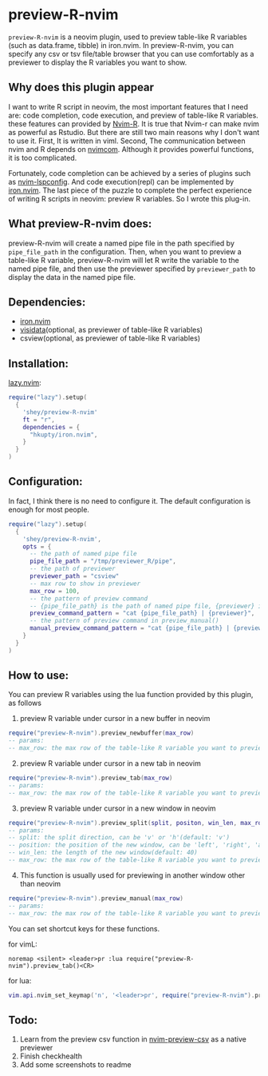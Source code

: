 # preview-R-nvim

`preview-R-nvim` is a neovim plugin, used to preview table-like R variables (such as data.frame, tibble) in iron.nvim. In preview-R-nvim, you can specify any csv or tsv file/table browser that you can use comfortably as a previewer to display the R variables you want to show.

## Why does this plugin appear

I want to write R script in neovim, the most important features that I need are: code completion, code execution, and preview of table-like R variables. these features can provided by [Nvim-R](https://github.com/jalvesaq/Nvim-R). It is true that Nvim-r can make nvim as powerful as Rstudio. But there are still two main reasons why I don't want to use it. First, It is written in viml. Second, The communication between nvim and R depends on [nvimcom](https://github.com/jalvesaq/nvimcom). Although it provides powerful functions, it is too complicated.

Fortunately, code completion can be achieved by a series of plugins such as [nvim-lspconfig](https://github.com/neovim/nvim-lspconfig). And code execution(repl) can be implemented by [iron.nvim](https://github.com/Vigemus/iron.nvim). The last piece of the puzzle to complete the perfect experience of writing R scripts in neovim: preview R variables. So I wrote this plug-in.

## What preview-R-nvim does:

preview-R-nvim will create a named pipe file in the path specified by `pipe_file_path` in the configuration. Then, when you want to preview a table-like R variable, preview-R-nvim will let R write the variable to the named pipe file, and then use the previewer specified by `previewer_path` to display the data in the named pipe file.

## Dependencies:

- [iron.nvim](https://github.com/Vigemus/iron.nvim)
- [visidata](https://www.visidata.org/)(optional, as previewer of table-like R variables)
- csview(optional, as previewer of table-like R variables)

## Installation:

[lazy.nvim](https://github.com/folke/lazy.nvim):
```lua
require("lazy").setup(
  {
    'shey/preview-R-nvim'
    ft = "r",
    dependencies = {
      "hkupty/iron.nvim",
    }
  }
)
```

## Configuration:

In fact, I think there is no need to configure it. The default configuration is enough for most people.

```lua
require("lazy").setup(
  {
    'shey/preview-R-nvim',
    opts = {
      -- the path of named pipe file
      pipe_file_path = "/tmp/previewer_R/pipe",
      -- the path of previewer
      previewer_path = "csview"
      -- max row to show in previewer
      max_row = 100,
      -- the pattern of preview command
      -- {pipe_file_path} is the path of named pipe file, {previewer} is the path of previewer
      preview_command_pattern = "cat {pipe_file_path} | {previewer}",
      -- the pattern of preview command in preview_manual()
      manual_preview_command_pattern = "cat {pipe_file_path} | {previewer}",
    }
  }
)
```

## How to use:

You can preview R variables using the lua function provided by this plugin, as follows

1. preview R variable under cursor in a new buffer in neovim

```lua
require("preview-R-nvim").preview_newbuffer(max_row)
-- params:
-- max_row: the max row of the table-like R variable you want to preview (if not set, the default value is max_row that in configuration)
```


2. preview R variable under cursor in a new tab in neovim

```lua
require("preview-R-nvim").preview_tab(max_row)
-- params:
-- max_row: the max row of the table-like R variable you want to preview (if not set, the default value is max_row that in configuration)
```

3. preview R variable under cursor in a new window in neovim

```lua
require("preview-R-nvim").preview_split(split, positon, win_len, max_row)
-- params:
-- split: the split direction, can be 'v' or 'h'(default: 'v')
-- position: the position of the new window, can be 'left', 'right', 'above', 'below', 'leftabove', 'leftbelow', 'rightabove', 'rightbelow'(default: 'rightbelow')
-- win_len: the length of the new window(default: 40)
-- max_row: the max row of the table-like R variable you want to preview (if not set, the default value is max_row that in configuration)
```


4. This function is usually used for previewing in another window other than neovim

```lua
require("preview-R-nvim").preview_manual(max_row)
-- params:
-- max_row: the max row of the table-like R variable you want to preview (if not set, the default value is max_row that in configuration)
```

You can set shortcut keys for these functions.

for vimL:
```vim
noremap <silent> <leader>pr :lua require("preview-R-nvim").preview_tab()<CR>
```

for lua:
```lua
vim.api.nvim_set_keymap('n', '<leader>pr', require("preview-R-nvim").preview_tab(), {noremap = true, silent = true})
```

## Todo:

1. Learn from the preview csv function in [nvim-preview-csv](https://github.com/Nguyen-Hoang-Nam/nvim-preview-csv) as a native previewer
2. Finish checkhealth
3. Add some screenshots to readme
